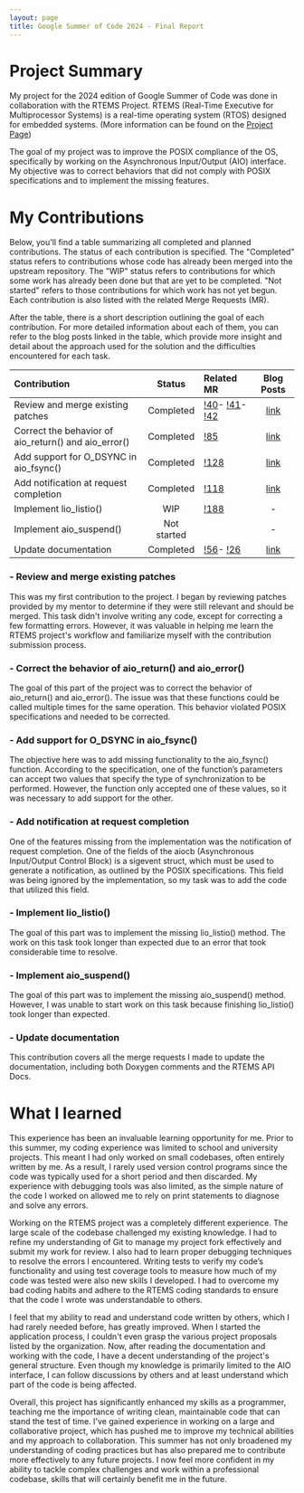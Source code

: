 ```yaml
---
layout: page
title: Google Summer of Code 2024 - Final Report
---
```



# Project Summary 

My project for the 2024 edition of Google Summer of Code was done in collaboration with the RTEMS Project. RTEMS (Real-Time Executive for Multiprocessor Systems) is a real-time operating system (RTOS) designed for embedded systems. (More information can be found on the [Project Page](https://www.rtems.org/))

The goal of my project was to improve the POSIX compliance of the OS, specifically by working on the Asynchronous Input/Output (AIO) interface. My objective was to correct behaviors that did not comply with POSIX specifications and to implement the missing features.

# My Contributions

Below, you'll find a table summarizing all completed and planned contributions. The status of each contribution is specified. 
The "Completed" status refers to contributions whose code has already been merged into the upstream repository. 
The "WIP" status refers to contributions for which some work has already been done but that are yet to be completed. 
"Not started" refers to those contributions for which work has not yet begun. 
Each contribution is also listed with the related Merge Requests (MR).

After the table, there is a short description outlining the goal of each contribution. For more detailed information about each of them, you can refer to the blog posts linked in the table, which provide more insight and detail about the approach used for the solution and the difficulties encountered for each task.

| Contribution                                                        | Status      | Related MR                                                                | Blog Posts |
| :------------------------------------------------------------------ | :---------: | :------------------------------------------------------------------------ | :--------: |
| Review and merge existing patches                                   | Completed   | [!40](https://gitlab.rtems.org/rtems/rtos/rtems/-/merge_requests/40)-                                                                                  [!41](https://gitlab.rtems.org/rtems/rtos/rtems/-/merge_requests/41)-                                                                                  [!42](https://gitlab.rtems.org/rtems/rtos/rtems/-/merge_requests/42)      | [link](https://alessandronardin.github.io/gsoc/2024/06/04/post1/) |
| Correct the behavior of aio_return() and aio_error()                | Completed   | [!85](https://gitlab.rtems.org/rtems/rtos/rtems/-/merge_requests/85)      | [link](https://alessandronardin.github.io/gsoc/2024/06/25/post3/) |
| Add support for O_DSYNC in aio_fsync()                              | Completed   | [!128](https://gitlab.rtems.org/rtems/rtos/rtems/-/merge_requests/128)    | [link]() |
| Add notification at request completion                              | Completed   | [!118](https://gitlab.rtems.org/rtems/rtos/rtems/-/merge_requests/118)    | [link]() |
| Implement lio_listio()                                              | WIP         | [!188](https://gitlab.rtems.org/rtems/rtos/rtems/-/merge_requests/188)    | - |
| Implement aio_suspend()                                             | Not started |                                                                           | - |
| Update documentation                                                | Completed   | [!56](https://gitlab.rtems.org/rtems/rtos/rtems/-/merge_requests/56)-                                                                                  [!26](https://gitlab.rtems.org/rtems/docs/rtems-docs/-/merge_requests/26) | [link](https://alessandronardin.github.io/gsoc/2024/06/11/post2/) |

### - Review and merge existing patches
This was my first contribution to the project. I began by reviewing patches provided by my mentor to determine if they were still relevant and should be merged. This task didn't involve writing any code, except for correcting a few formatting errors. However, it was valuable in helping me learn the RTEMS project's workflow and familiarize myself with the contribution submission process.

### - Correct the behavior of aio_return() and aio_error()
The goal of this part of the project was to correct the behavior of aio_return() and aio_error(). The issue was that these functions could be called multiple times for the same operation. This behavior violated POSIX specifications and needed to be corrected.

### - Add support for O_DSYNC in aio_fsync()
The objective here was to add missing functionality to the aio_fsync() function. According to the specification, one of the function’s parameters can accept two values that specify the type of synchronization to be performed. However, the function only accepted one of these values, so it was necessary to add support for the other.

### - Add notification at request completion
One of the features missing from the implementation was the notification of request completion. One of the fields of the aiocb (Asynchronous Input/Output Control Block) is a sigevent struct, which must be used to generate a notification, as outlined by the POSIX specifications. This field was being ignored by the implementation, so my task was to add the code that utilized this field.

### - Implement lio_listio()
The goal of this part was to implement the missing lio_listio() method. The work on this task took longer than expected due to an error that took considerable time to resolve.

### - Implement aio_suspend()
The goal of this part was to implement the missing aio_suspend() method. However, I was unable to start work on this task because finishing lio_listio() took longer than expected.

### - Update documentation
This contribution covers all the merge requests I made to update the documentation, including both Doxygen comments and the RTEMS API Docs.


# What I learned

This experience has been an invaluable learning opportunity for me. Prior to this summer, my coding experience was limited to school and university projects. This meant I had only worked on small codebases, often entirely written by me. As a result, I rarely used version control programs since the code was typically used for a short period and then discarded. My experience with debugging tools was also limited, as the simple nature of the code I worked on allowed me to rely on print statements to diagnose and solve any errors.

Working on the RTEMS project was a completely different experience. The large scale of the codebase challenged my existing knowledge. I had to refine my understanding of Git to manage my project fork effectively and submit my work for review. I also had to learn proper debugging techniques to resolve the errors I encountered. Writing tests to verify my code’s functionality and using test coverage tools to measure how much of my code was tested were also new skills I developed. I had to overcome my bad coding habits and adhere to the RTEMS coding standards to ensure that the code I wrote was understandable to others.

I feel that my ability to read and understand code written by others, which I had rarely needed before, has greatly improved. When I started the application process, I couldn't even grasp the various project proposals listed by the organization. Now, after reading the documentation and working with the code, I have a decent understanding of the project's general structure. Even though my knowledge is primarily limited to the AIO interface, I can follow discussions by others and at least understand which part of the code is being affected.

Overall, this project has significantly enhanced my skills as a programmer, teaching me the importance of writing clean, maintainable code that can stand the test of time. I've gained experience in working on a large and collaborative project, which has pushed me to improve my technical abilities and my approach to collaboration. This summer has not only broadened my understanding of coding practices but has also prepared me to contribute more effectively to any future projects. I now feel more confident in my ability to tackle complex challenges and work within a professional codebase, skills that will certainly benefit me in the future.       


